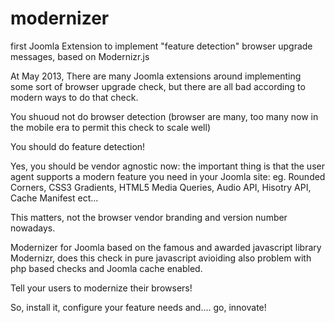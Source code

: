 modernizer
==========

first Joomla Extension to implement "feature detection" browser upgrade messages, based on Modernizr.js


At May 2013, There are many Joomla extensions around implementing some sort of browser upgrade check,
but there are all bad according to modern ways to do that check.

You shuoud not do browser detection (browser are many, too many now in the mobile era to permit this check to scale well)

You should do feature detection!

Yes, you should be vendor agnostic now: the important thing is that the user agent supports a modern feature you need in 
your Joomla site: eg. Rounded Corners, CSS3 Gradients, HTML5 Media Queries, Audio API, Hisotry API, Cache Manifest ect...

This matters, not the browser vendor branding and version number nowadays.

Modernizer for Joomla based on the famous and awarded  javascript library Modernizr, does this check in pure javascript
avioiding also problem with php based checks and Joomla cache enabled.

Tell your users to modernize their browsers!

So, install it, configure your feature needs and.... go, innovate!

